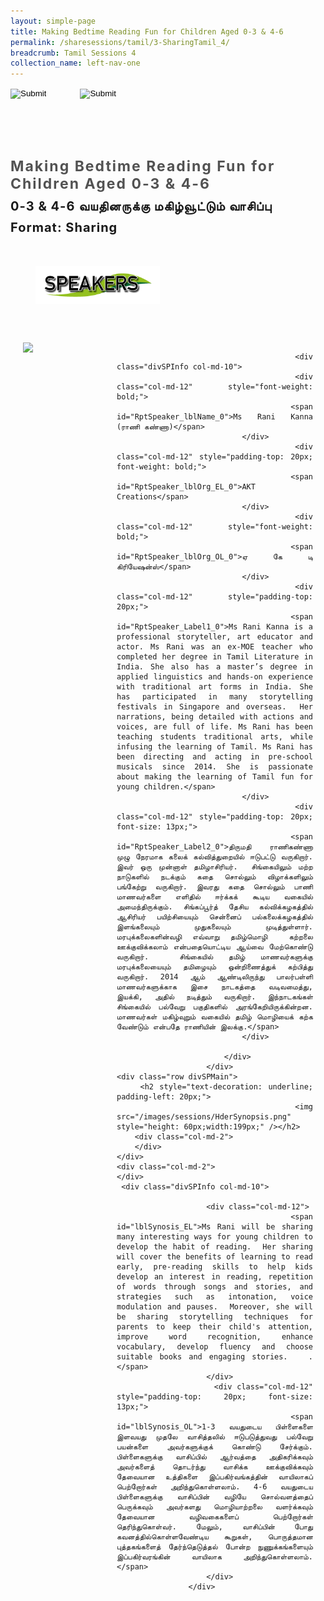 ```yaml
---
layout: simple-page
title: Making Bedtime Reading Fun for Children Aged 0-3 & 4-6
permalink: /sharesessions/tamil/3-SharingTamil_4/
breadcrumb: Tamil Sessions 4
collection_name: left-nav-one
---
```




<input type="image" name="btnBack" id="btnBack" onclick="goBack()" src="/images/btnBack.png" style="height:70px;">
<input type="image" name="btnRegister" id="btnRegister" src="/images/btnClosed.png"
    style="height:70px;padding-left: 50px;" />

<link href="/misc/bootstrap.min.css" rel="stylesheet" />
<link href="/misc/Site.css" rel="stylesheet" />
<style>
    .divSPMain {
        padding: 20px;
        padding-top: 20px;
        text-align: justify;
        border-radius: 20px;
    }
    .divSPInfo {
        padding-top: 1px;
    }
</style>
<script>
        function goBack() {
          window.history.back();
        }
        </script>
        
<div id="PanelSess">
    <div class="col-md-12" style="padding-top: 40px;">
        <b>
            <span id="lblTitle_EL" style="font-weight: bold; font-size: 23px; letter-spacing: 2px; color: #525252">
                Making Bedtime Reading Fun for Children Aged 0-3 & 4-6</span></b>
    </div>
    <div class="col-md-12" style="padding-top: 10px;">
        <span id="lblTitle_OL" style="font-weight: bold; font-size: 20px; letter-spacing: 1px;">
        0-3 & 4-6 வயதினருக்கு மகிழ்வூட்டும் வாசிப்பு</span>
    </div>
    <div class="col-md-12" style="padding-top: 10px;">
        <span id="tblFormat" style="font-weight: bold; font-size: 20px; letter-spacing: 1px;"><b>Format:</b>
            Sharing</span>
    </div>
    <div class="row divSPMain">
        <h2 style="text-decoration: underline; padding-left: 20px;">
            <img src="/images/sessions/HDerSpeakers.png" style="height: 60px;width:199px;" /></h2>
        <div class="col-md-2">
        </div>
    </div>
 <div class="row divSPMain">
                            <div class="col-md-2">
                                <img id="RptSpeaker_Img_0" src="https://event-reg.biz/DefaultBanner/images/MTLS2019/Speaker/T41.png" style="float: left; width: 150px;" />
                            </div>

                            <div class="divSPInfo col-md-10">
                                <div class="col-md-12" style="font-weight: bold;">
                                    <span id="RptSpeaker_lblName_0">Ms Rani Kanna (ராணி கண்ணா)</span>
                                </div>
                                <div class="col-md-12" style="padding-top: 20px; font-weight: bold;">
                                    <span id="RptSpeaker_lblOrg_EL_0">AKT Creations</span>
                                </div>
                                <div class="col-md-12" style="font-weight: bold;">
                                    <span id="RptSpeaker_lblOrg_OL_0">ஏ கே டி கிரியேஷன்ஸ்</span>
                                </div>
                                <div class="col-md-12" style="padding-top: 20px;">
                                    <span id="RptSpeaker_Label1_0">Ms Rani Kanna is a professional storyteller, art educator and actor. Ms Rani was an ex-MOE teacher who completed her degree in Tamil Literature in India. She also has a master’s degree in applied linguistics and hands-on experience with traditional art forms in India. She has participated in many storytelling festivals in Singapore and overseas.  Her narrations, being detailed with actions and voices, are full of life. Ms Rani has been teaching students traditional arts, while infusing the learning of Tamil. Ms Rani has been directing and acting in pre-school musicals since 2014. She is passionate about making the learning of Tamil fun for young children.</span>
                                </div>
                                <div class="col-md-12" style="padding-top: 20px; font-size: 13px;">
                                    <span id="RptSpeaker_Label2_0">திருமதி ராணிகண்ணா முழு நேரமாக கலைக் கல்வித்துறையில் ஈடுபட்டு வருகிறார். இவர் ஒரு முன்னாள் தமிழாசிரியர்.  சிங்கையிலும் மற்ற நாடுகளில் நடக்கும் கதை சொல்லும் விழாக்களிலும் பங்கேற்று வருகிறார். இவரது கதை சொல்லும் பாணி மாணவர்களை எளிதில் ஈர்க்கக் கூடிய வகையில் அமைந்திருக்கும். சிங்கப்பூர்த் தேசிய கல்விக்கழகத்தில் ஆசிரியர் பயிற்சியையும் சென்னைப் பல்கலைக்கழகத்தில் இளங்கலையும் முதுகலையும் முடித்துள்ளார். மரபுக்கலைகளின்வழி எவ்வாறு தமிழ்மொழி  கற்றலை ஊக்குவிக்கலாம் என்பதையொட்டிய ஆய்வை மேற்கொண்டு வருகிறார்.  சிங்கையில் தமிழ் மாணவர்களுக்கு மரபுக்கலையையும் தமிழையும் ஒன்றிணைத்துக் கற்பித்து வருகிறார். 2014 ஆம் ஆண்டிலிருந்து பாலர்பள்ளி மாணவர்களுக்காக இசை நாடகத்தை வடிவமைத்து, இயக்கி, அதில் நடித்தும் வருகிறார். இந்நாடகங்கள் சிங்கையில் பல்வேறு பகுதிகளில் அரங்கேறியிருக்கின்றன. மாணவர்கள் மகிழ்வுறும் வகையில் தமிழ் மொழியைக் கற்க வேண்டும் என்பதே ராணியின் இலக்கு.</span>
                                </div>

                            </div>
                        </div>
    <div class="row divSPMain">
        <h2 style="text-decoration: underline; padding-left: 20px;">
            <img src="/images/sessions/HderSynopsis.png" style="height: 60px;width:199px;" /></h2>
        <div class="col-md-2">
        </div>
    </div>
    <div class="col-md-2">
    </div>
     <div class="divSPInfo col-md-10">

                        <div class="col-md-12">
                            <span id="lblSynosis_EL">Ms Rani will be sharing many interesting ways for young children to develop the habit of reading.  Her sharing will cover the benefits of learning to read early, pre-reading skills to help kids develop an interest in reading, repetition of words through songs and stories, and strategies such as intonation, voice modulation and pauses.  Moreover, she will be sharing storytelling techniques for parents to keep their child's attention, improve word recognition, enhance vocabulary, develop fluency and choose suitable books and engaging stories.   . </span>
                        </div>
                        <div class="col-md-12" style="padding-top: 20px; font-size: 13px;">
                            <span id="lblSynosis_OL">1-3 வயதுடைய பிள்ளைகளை இளவயது முதலே வாசித்தலில் ஈடுபடுத்துவது பல்வேறு பயன்களை அவர்களுக்குக் கொண்டு சேர்க்கும்.   பிள்ளைகளுக்கு வாசிப்பில் ஆர்வத்தை அதிகரிக்கவும் அவர்களைத் தொடர்ந்து வாசிக்க ஊக்குவிக்கவும் தேவையான உத்திகளை இப்பகிர்வங்கத்தின் வாயிலாகப் பெற்றோர்கள் அறிந்துகொள்ளலாம். 4-6 வயதுடைய பிள்ளைகளுக்கு வாசிப்பின் வழியே சொல்வளத்தைப் பெருக்கவும் அவர்களது மொழியாற்றலை வளர்க்கவும் தேவையான வழிவகைகளைப் பெற்றோர்கள் தெரிந்துகொள்வர். மேலும், வாசிப்பின் போது கவனத்தில்கொள்ளவேண்டிய கூறுகள், பொருத்தமான புத்தகங்களைத் தேர்ந்தெடுத்தல் போன்ற நுணுக்கங்களையும் இப்பகிர்வரங்கின் வாயிலாக அறிந்துகொள்ளலாம். </span>
                        </div>
                    </div>

</div>
